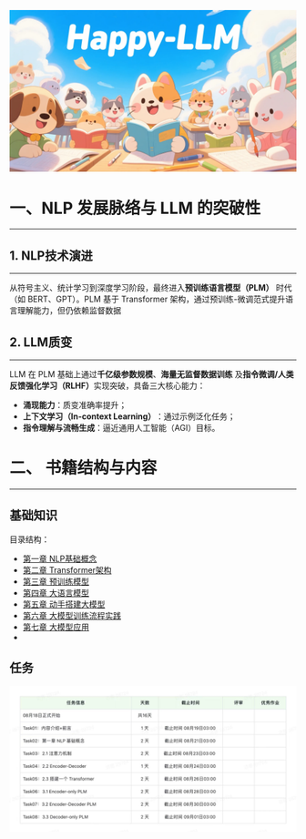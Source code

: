 ![](inbox/Pasted%20image%2020250821094114.png)
# 一、NLP 发展脉络与 LLM 的突破性
---

## 1. NLP技术演进
---

从符号主义、统计学习到深度学习阶段，最终进入 ​**预训练语言模型（PLM）​**​ 时代（如 BERT、GPT）。PLM 基于 Transformer 架构，通过预训练-微调范式提升语言理解能力，但仍依赖监督数据

## 2. LLM质变
---

LLM 在 PLM 基础上通过 ​**千亿级参数规模**、**海量无监督数据训练**​ 及 ​**指令微调/人类反馈强化学习（RLHF）​**​ 实现突破，具备三大核心能力：
- **涌现能力**​：质变准确率提升；
- **上下文学习（In-context Learning）​**​：通过示例泛化任务；
- **指令理解与流畅生成**​：逼近通用人工智能（AGI）目标。


# 二、 书籍结构与内容
---

## 基础知识
目录结构：
- [第一章 NLP基础概念](chapter1/第一章%20NLP基础概念.md)
- [第二章 Transformer架构](chapter2/第二章%20Transformer架构.md)
- [第三章 预训练模型](chapter3/第三章%20预训练模型.md)
- [第四章 大语言模型](chapter4/第四章%20大语言模型.md)
- [第五章 动手搭建大模型](chapter5/第五章%20动手搭建大模型.md)
- [第六章 大模型训练流程实践](chapter6/第六章%20大模型训练流程实践.md)
- [第七章 大模型应用](chapter7/第七章%20大模型应用.md)
- 

## 任务
![](inbox/42c3ed95ee69120a3fa9b6a67e8553e9.jpg)